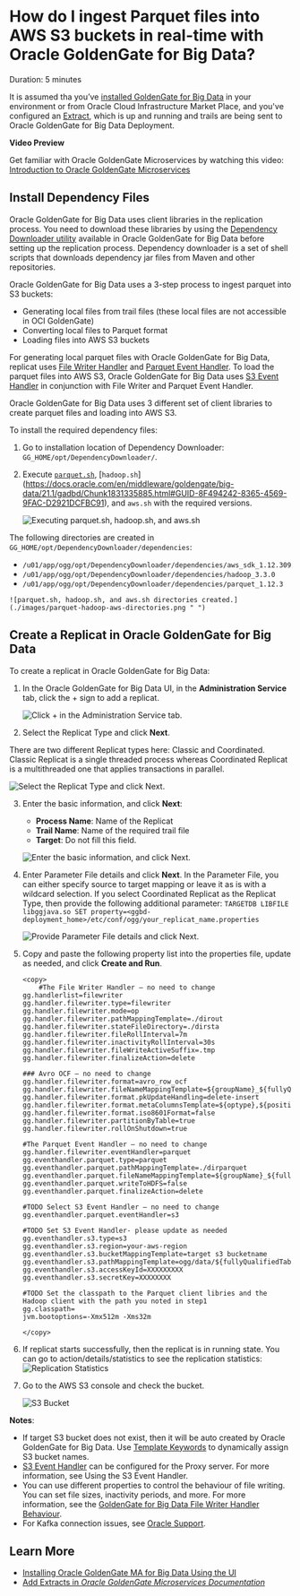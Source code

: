 # How do I ingest Parquet files into AWS S3 buckets in real-time with Oracle GoldenGate for Big Data?
Duration: 5 minutes

It is assumed tha you’ve [installed GoldenGate for Big Data](https://docs.oracle.com/en/middleware/goldengate/big-data/21.1/gadbd/installing-oracle-goldengate-microservices-big-data.html#GUID-3145D2E1-C257-4C5D-A472-0EFAB31B6237) in your environment or from Oracle Cloud Infrastructure Market Place, and you've configured an [Extract](https://docs.oracle.com/en/middleware/goldengate/core/21.3/coredoc/extract-add-extract.html), which is up and running and trails are being sent to Oracle GoldenGate for Big Data Deployment. 

**Video Preview**

Get familiar with Oracle GoldenGate Microservices by watching this video: [Introduction to Oracle GoldenGate Microservices](youtube:aekcNiAYC7k)

## Install Dependency Files 

Oracle GoldenGate for Big Data uses client libraries in the replication process. You need to download these libraries by using the [Dependency Downloader utility](https://doc.oracle.com/en/middleware/goldengate/big-data/21.1/gadbd/dependency-downloader.html#GUID-6252EAFA-D76A-4A83-BB16-41BCCCC46194) available in Oracle GoldenGate for Big Data before setting up the replication process. Dependency downloader is a set of shell scripts that downloads dependency jar files from Maven and other repositories. 

Oracle GoldenGate for Big Data uses a 3-step process to ingest parquet into S3 buckets:
* Generating local files from trail files (these local files are not accessible in OCI GoldenGate)
* Converting local files to Parquet format
* Loading files into AWS S3 buckets

For generating local parquet files with Oracle GoldenGate for Big Data, replicat uses [File Writer Handler](https://docs.oracle.com/en/middleware/goldengate/big-data/21.1/gadbd/using-file-writer-handler.html#GUID-437D8DCD-62A2-416F-BAA3-E1826280DF51) and [Parquet Event Handler](https://docs.oracle.com/en/middleware/goldengate/big-data/21.1/gadbd/using-parquet-event-handler.html#GUID-5BE451BB-196E-4A9D-9F70-C0432851A322). To load the parquet files into AWS S3, Oracle GoldenGate for Big Data uses [S3 Event Handler](https://docs.oracle.com/en/middleware/goldengate/big-data/21.1/gadbd/using-s3-event-handler.html#GUID-9CEECD8E-9FBE-4E6C-B676-250406ECC811) in conjunction with File Writer and Parquet Event Handler.

Oracle GoldenGate for Big Data uses 3 different set of client libraries to create parquet files and loading into AWS S3. 

To install the required dependency files:
1. Go to installation location of Dependency Downloader: ```GG_HOME/opt/DependencyDownloader/```. 
2. Execute [```parquet.sh```](https://docs.oracle.com/en/middleware/goldengate/big-data/21.1/gadbd/using-parquet-event-handler.html#GUID-5BE451BB-196E-4A9D-9F70-C0432851A322), [```hadoop.sh```] (https://docs.oracle.com/en/middleware/goldengate/big-data/21.1/gadbd/Chunk1831335885.html#GUID-8F494242-8365-4569-9FAC-D2921DCFBC91), and ```aws.sh``` with the required versions. 

    ![Executing parquet.sh, hadoop.sh, and aws.sh](./images/parquet-hadoop-aws-execute.png " ")

The following directories are created in ```GG_HOME/opt/DependencyDownloader/dependencies```:

   * ```/u01/app/ogg/opt/DependencyDownloader/dependencies/aws_sdk_1.12.309```
   * ```/u01/app/ogg/opt/DependencyDownloader/dependencies/hadoop_3.3.0```
   * ```/u01/app/ogg/opt/DependencyDownloader/dependencies/parquet_1.12.3```

    ![parquet.sh, hadoop.sh, and aws.sh directories created.](./images/parquet-hadoop-aws-directories.png " ")

## Create a Replicat in Oracle GoldenGate for Big Data
To create a replicat in Oracle GoldenGate for Big Data:

1. In the Oracle GoldenGate for Big Data UI, in the **Administration Service** tab, click the + sign to add a replicat. 
    
    ![Click + in the Administration Service tab.](./images/common-admin-service-plus.png " ")

2. Select the Replicat Type and click **Next**.

There are two different Replicat types here: Classic and Coordinated. Classic Replicat is a single threaded process whereas Coordinated Replicat is a multithreaded one that applies transactions in parallel. 

![Select the Replicat Type and click Next.](./images/common-select-replicat-type.png " ")

3. Enter the basic information, and click **Next**:

    * **Process Name**: Name of the Replicat
    * **Trail Name**: Name of the required trail file
    * **Target**: Do not fill this field. 

    ![Enter the basic information, and click Next.](./images/common-basic-info-without-target.png " ")
    
4. Enter Parameter File details and click **Next**. In the Parameter File, you can either specify source to target mapping or leave it as is with a wildcard selection. If you select Coordinated Replicat as the Replicat Type, then provide the following additional parameter: ```TARGETDB LIBFILE libggjava.so SET property=<ggbd-deployment_home>/etc/conf/ogg/your_replicat_name.properties```

    ![Provide Parameter File details and click Next.](./images/common-parameter-files.png " ")

5. Copy and paste the following property list into the properties file, update as needed, and click **Create and Run**.

    ```  
    <copy>
        #The File Writer Handler – no need to change
    gg.handlerlist=filewriter
    gg.handler.filewriter.type=filewriter
    gg.handler.filewriter.mode=op
    gg.handler.filewriter.pathMappingTemplate=./dirout
    gg.handler.filewriter.stateFileDirectory=./dirsta
    gg.handler.filewriter.fileRollInterval=7m
    gg.handler.filewriter.inactivityRollInterval=30s
    gg.handler.filewriter.fileWriteActiveSuffix=.tmp
    gg.handler.filewriter.finalizeAction=delete

    ### Avro OCF – no need to change
    gg.handler.filewriter.format=avro_row_ocf
    gg.handler.filewriter.fileNameMappingTemplate=${groupName}_${fullyQualifiedTableName}_${currentTimestamp}.avro
    gg.handler.filewriter.format.pkUpdateHandling=delete-insert
    gg.handler.filewriter.format.metaColumnsTemplate=${optype},${position}
    gg.handler.filewriter.format.iso8601Format=false
    gg.handler.filewriter.partitionByTable=true
    gg.handler.filewriter.rollOnShutdown=true

    #The Parquet Event Handler – no need to change
    gg.handler.filewriter.eventHandler=parquet
    gg.eventhandler.parquet.type=parquet
    gg.eventhandler.parquet.pathMappingTemplate=./dirparquet
    gg.eventhandler.parquet.fileNameMappingTemplate=${groupName}_${fullyQualifiedTableName}_${currentTimestamp}.parquet
    gg.eventhandler.parquet.writeToHDFS=false
    gg.eventhandler.parquet.finalizeAction=delete

    #TODO Select S3 Event Handler – no need to change
    gg.eventhandler.parquet.eventHandler=s3

    #TODO Set S3 Event Handler- please update as needed
    gg.eventhandler.s3.type=s3
    gg.eventhandler.s3.region=your-aws-region
    gg.eventhandler.s3.bucketMappingTemplate=target s3 bucketname
    gg.eventhandler.s3.pathMappingTemplate=ogg/data/${fullyQualifiedTableName}
    gg.eventhandler.s3.accessKeyId=XXXXXXXXX
    gg.eventhandler.s3.secretKey=XXXXXXXX

    #TODO Set the classpath to the Parquet client libries and the Hadoop client with the path you noted in step1
    gg.classpath=
    jvm.bootoptions=-Xmx512m -Xms32m

    </copy>
    ```   
6. If replicat starts successfully, then the replicat is in running state. You can go to action/details/statistics to see the replication statistics: 
    ![Replication Statistics](./images/common-replication-status.png " ")

7. Go to the AWS S3 console and check the bucket. 

    ![S3 Bucket](./images/common-sbucket.png " ")
    
**Notes**:

* If target S3 bucket does not exist, then it will be auto created by Oracle GoldenGate for Big Data. Use [Template Keywords](https://docs.oracle.com/en/middleware/goldengate/big-data/21.1/gadbd/template-keywords.html#GUID-742BA6BE-D446-4E21-8E38-7105AC9F5E5E) to dynamically assign S3 bucket names.
* [S3 Event Handler](https://docs.oracle.com/en/middleware/goldengate/big-data/21.1/gadbd/using-s3-event-handler.html#GUID-9CEECD8E-9FBE-4E6C-B676-250406ECC811) can be configured for the Proxy server. For more information, see Using the S3 Event Handler.
* You can use different properties to control the behaviour of file writing. You can set file sizes, inactivity periods, and more. For more information, see the [GoldenGate for Big Data File Writer Handler Behaviour](https://blogs.oracle.com/dataintegration/post/goldengate-for-big-data-file-writer-handler-behaviour).
* For Kafka connection issues, see [Oracle Support](https://support.oracle.com/knowledge/Middleware/2644967_1.html). 


## Learn More

* [Installing Oracle GoldenGate MA for Big Data Using the UI](https://docs.oracle.com/en/middleware/goldengate/big-data/21.1/gadbd/installing-oracle-goldengate-microservices-big-data.html#GUID-3145D2E1-C257-4C5D-A472-0EFAB31B6237)
* [Add Extracts in *Oracle GoldenGate Microservices Documentation*](https://docs.oracle.com/en/middleware/goldengate/core/21.3/coredoc/extract-add-extract.html)

